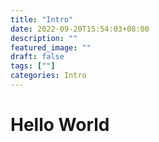 ```yaml
---
title: "Intro"
date: 2022-09-20T15:54:03+08:00
description: ""
featured_image: ""
draft: false
tags: [""]
categories: Intro
---
```


# Hello World